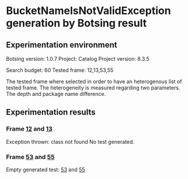 # BucketNameIsNotValidException generation by Botsing result

## Experimentation environment

Botsing version: 1.0.7
Project: Catalog
Project version: 8.3.5


Search budget: 60
Tested frame: 12,13,53,55

The tested frame where selected in order to have an heterogenous list of tested frame.
The heterogeneity is measured regarding two parameters. The depth and package name difference.

## Experimentation results

### Frame [12](frame12/bucketNameIsNotValidException12.log) and [13](frame13/bucketNameIsNotValidException13.log)

Exception thrown: class not found
No test generated.

### Frame [53](frame53/bucketNameIsNotValidException53.log) and [55](frame55/bucketNameIsNotValidException55.log)

Empty generated test: [53](frame53/org/eclipse/jetty/util/thread) and [55](frame55/org/eclipse/jetty/util/thread)